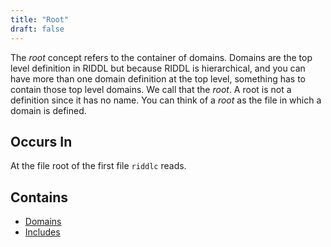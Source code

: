 ```yaml
---
title: "Root"
draft: false
---
```


The *root* concept refers to the container of domains. Domains are the top 
level definition in RIDDL but because RIDDL is hierarchical, and you can have
more than one domain definition at the top level, something has to contain those
top level domains. We call that the *root*. A root is not a definition since it
has no name. You can think of a *root* as the file in which a domain is defined.

## Occurs In
At the file root of the first file `riddlc` reads. 

## Contains
* [Domains](domain.md)
* [Includes](include.md)
